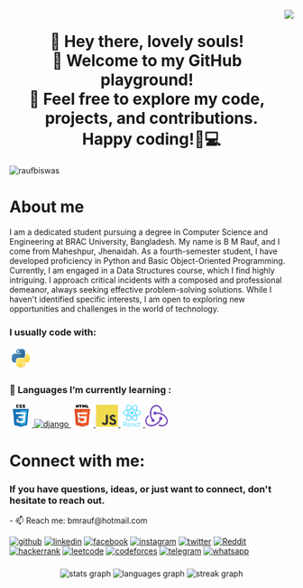 <!--
**raufbiswas/raufbiswas** is a ✨ _special_ ✨ repository because its `README.md` (this file) appears on your GitHub profile.
-->

<br clear="both">

<img align="right" height="150" src="https://github.com/raufbiswas/raufbiswas/blob/main/ezgif-1-05ab1d1c4c.gif?raw=true"  />

###

###

<h1 align="center">👋 Hey there, lovely souls!<br>👋 Welcome to my GitHub playground!<br>🚀 Feel free to explore my code,<br>projects, and contributions.<br>Happy coding!🚀💻</h1>

<p align="left"> <img src="https://komarev.com/ghpvc/?username=raufbiswas&label=Profile%20views&color=0e75b6&style=flat" alt="raufbiswas" /> </p>

<p align="left">
</p>


# About me

I am a dedicated student pursuing a degree in Computer Science and Engineering at BRAC University, Bangladesh. My name is B M Rauf, and I come from Maheshpur, Jhenaidah. As a fourth-semester student, I have developed proficiency in Python and Basic Object-Oriented Programming. Currently, I am engaged in a Data Structures course, which I find highly intriguing. I approach critical incidents with a composed and professional demeanor, always seeking effective problem-solving solutions. While I haven't identified specific interests, I am open to exploring new opportunities and challenges in the world of technology.

<h3 align="left">I usually code with:</h3>
<p align="left"> <a href="https://www.python.org" target="_blank" rel="noreferrer"> <img src="https://raw.githubusercontent.com/devicons/devicon/master/icons/python/python-original.svg" alt="python" width="40" height="40"/> </a> </p>

<h3 align="left">🌱 Languages I’m currently learning :</h3>
<p align="left"> <a href="https://www.w3schools.com/css/" target="_blank" rel="noreferrer"> <img src="https://raw.githubusercontent.com/devicons/devicon/master/icons/css3/css3-original-wordmark.svg" alt="css3" width="40" height="40"/> </a> <a href="https://www.djangoproject.com/" target="_blank" rel="noreferrer"> <img src="https://cdn.worldvectorlogo.com/logos/django.svg" alt="django" width="40" height="40"/> </a> <a href="https://www.w3.org/html/" target="_blank" rel="noreferrer"> <img src="https://raw.githubusercontent.com/devicons/devicon/master/icons/html5/html5-original-wordmark.svg" alt="html5" width="40" height="40"/> </a> <a href="https://developer.mozilla.org/en-US/docs/Web/JavaScript" target="_blank" rel="noreferrer"> <img src="https://raw.githubusercontent.com/devicons/devicon/master/icons/javascript/javascript-original.svg" alt="javascript" width="40" height="40"/> </a> <a href="https://reactjs.org/" target="_blank" rel="noreferrer"> <img src="https://raw.githubusercontent.com/devicons/devicon/master/icons/react/react-original-wordmark.svg" alt="react" width="40" height="40"/> </a> <a href="https://redux.js.org" target="_blank" rel="noreferrer"> <img src="https://raw.githubusercontent.com/devicons/devicon/master/icons/redux/redux-original.svg" alt="redux" width="40" height="40"/> </a> 
</p>


<h1 align="left">Connect with me:</h1>

###

<h3 align="left"> If you have questions, ideas, or just want to connect, don't hesitate to reach out.</h3>
- 📫 Reach me: bmrauf@hotmail.com
  
[<img src='https://cdn.jsdelivr.net/npm/simple-icons@3.0.1/icons/github.svg' alt='github' height='40'>](https://github.com/raufbiswas)  [<img src='https://cdn.jsdelivr.net/npm/simple-icons@3.0.1/icons/linkedin.svg' alt='linkedin' height='40'>](https://www.linkedin.com/in/raufbiswas/)  [<img src='https://cdn.jsdelivr.net/npm/simple-icons@3.0.1/icons/facebook.svg' alt='facebook' height='40'>](https://www.facebook.com/raufbiswas)  [<img src='https://cdn.jsdelivr.net/npm/simple-icons@3.0.1/icons/instagram.svg' alt='instagram' height='40'>](https://www.instagram.com/raufbiswas/)  [<img src='https://cdn.jsdelivr.net/npm/simple-icons@3.0.1/icons/twitter.svg' alt='twitter' height='40'>](https://twitter.com/raufbiswas)  [<img src='https://cdn.jsdelivr.net/npm/simple-icons@3.0.1/icons/reddit.svg' alt='Reddit' height='40'>](https://www.reddit.com/user/raufbiswas)  [<img src='https://cdn.jsdelivr.net/npm/simple-icons@3.0.1/icons/hackerrank.svg' alt='hackerrank' height='40'>](https://www.hackerrank.com/profile/raufbiswas)  [<img src='https://cdn.jsdelivr.net/npm/simple-icons@3.0.1/icons/leetcode.svg' alt='leetcode' height='40'>](https://leetcode.com/raufbiswas/)  [<img src='https://cdn.jsdelivr.net/npm/simple-icons@3.0.1/icons/codeforces.svg' alt='codeforces' height='40'>](https://codeforces.com/profile/bmrauf)  [<img src='https://cdn.jsdelivr.net/npm/simple-icons@3.0.1/icons/telegram.svg' alt='telegram' height='40'>](https://t.me/raufbiswas) [<img src='https://cdn.jsdelivr.net/npm/simple-icons@3.0.1/icons/whatsapp.svg' alt='whatsapp' height='40'>](https://wa.link/b6gwse)


###

<div align="center">
  <img src="https://github-readme-stats.vercel.app/api?username=raufbiswas&hide_title=false&hide_rank=false&show_icons=true&include_all_commits=true&count_private=true&disable_animations=false&theme=dark&locale=en&hide_border=false" height="160" alt="stats graph"  />
  <img src="https://github-readme-stats.vercel.app/api/top-langs?username=raufbiswas&locale=en&hide_title=false&layout=compact&card_width=320&langs_count=10&theme=dark&hide_border=false" height="160" alt="languages graph" />  
  <img src="https://streak-stats.demolab.com?user=raufbiswas&locale=en&mode=daily&theme=dark&hide_border=false&border_radius=5" height="160" alt="streak graph"  />
</div>

###
